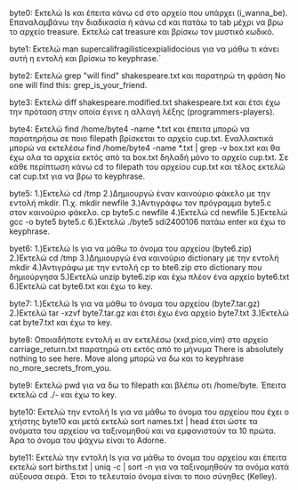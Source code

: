 byte0: Εκτελώ ls και έπειτα κάνω cd στο αρχείο που υπάρχει (i_wanna_be). Επαναλαμβάνω την διαδικασία ή κάνω cd και πατάω το tab μέχρι να βρω το αρχείο treasure. Εκτελώ cat treasure και βρίσκω τον μυστικό κωδικό.

byte1: Εκτελώ man supercalifragilisticexpialidocious για να μάθω τι κάνει αυτή η εντολή και βρίσκω το keyphrase.`

byte2: Eκτελώ grep "will find" shakespeare.txt και παρατηρώ τη φράση No one will find this: grep_is_your_friend.

byte3: Εκτελώ diff shakespeare.modified.txt shakespeare.txt και έτσι έχω την πρόταση στην οποία έγινε η αλλαγή λέξης (programmers-players).

byte4: Εκτελώ find /home/byte4 -name *.txt και έπειτα μπορώ να παρατηρήσω σε ποιο filepath βρίσκεται το αρχείο cup.txt. Εναλλακτικά μπορώ να εκτελέσω find /home/byte4 -name *.txt | grep -v box.txt και θα έχω ολα τα αρχεία εκτός από τα box.txt δηλαδή μόνο το αρχείο cup.txt. Σε κάθε περίπτωση κάνω cd  το filepath  του αρχείου cup.txt και τέλος εκτελώ  cat cup.txt για να βρω το keyphrase.

byte5: 1.)Εκτελώ cd /tmp
       2.)Δημιουργώ έναν καινούριο φάκελο με την εντολή mkdir. Π.χ. mkdir newfile
       3.)Αντιγράφω τον πρόγραμμα byte5.c στον καινούριο φάκελο. cp byte5.c newfile
       4.)Εκτελώ cd newfile
       5.)Εκτελώ gcc -o byte5 byte5.c 
       6.)Εκτελώ ./byte5 sdi2400106 πατάω enter κα έχω το keyphrase.

byet6: 1.)Εκτελώ ls για να μάθω το όνομα του αρχείου (byte6.zip)  
       2.)Εκτελώ  cd /tmp
       3.)Δημιουργώ ένα καινούριο dictionary με την εντολή mkdir 
       4.)Αντιγράφω με την εντολή cp το bte6.zip στο dictionary που δημιούργησα
       5.)Εκτελώ unzip byte6.zip και έχω πλέον ένα αρχείο byte6.txt
       6.)Εκτελώ cat byte6.txt και έχω το key.


byte7: 1.)Εκτελώ ls για να μάθω το όνομα του αρχείου (byte7.tar.gz)
       2.)Εκτελώ tar -xzvf byte7.tar.gz και έτσι έχω ένα αρχείο byte7.txt
       3.)Εκτελώ cat byte7.txt και έχω το key.



byte8: Οποιαδήποτε εντολή κι αν εκτελέσω (xxd,pico,vim) στο αρχείο carriage_return.txt παρατηρώ οτι εκτός από το μήνυμα There is absolutely nothing to see here. Move along μπορώ να δω και το keyphrase no_more_secrets_from_you.

byte9: Εκτελώ pwd για να δω το filepath και βλέπω οτι /home/byte. Έπειτα εκτελώ cd ./- και έχω το key.   


byte10: Εκτελώ την εντολή ls για να μάθω το όνομα του αρχείου που έχει ο χτήστης byte10 και μετά εκτελώ  sort names.txt | head έτσι ώστε τα ονόματα του αρχείου να ταξινομηθού και να εμφανιστούν τα 10 πρώτα. Άρα το όνομα του ψάχνω είναι το Adorne.

byte11: Εκτελώ την εντολή ls για να μάθω το όνομα του αρχείου και έπειτα εκτελώ sort births.txt | uniq -c | sort -n για να ταξινομηθούν τα ονόμα κατά αύξουσα σειρά. Έτσι το τελευταίο όνομα είναι το ποιο σύνηθες (Kelley).  

